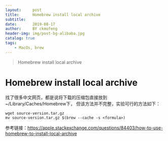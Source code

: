 ```yaml
---
layout:     post
title:      Homebrew install local archive
subtitle:   
date:       2019-08-17
author:     BY ckmufeng
header-img: img/post-bg-alibaba.jpg
catalog: true
tags:
    - MacOs, brew
---
```


> Homebrew install local archive

# Homebrew install local archive

找了很多中文网页，都是说将下载的压缩包直接放到~/Library/Caches/Homebrew下，
但该方法并不完整，实验可行的方法如下：
```
wget source-version.tar.gz
mv source-version.tar.gz $(brew --cache -s <formula>)
```

参考链接：https://apple.stackexchange.com/questions/84403/how-to-use-homebrew-to-install-local-archive

